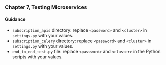 ### Chapter 7, Testing Microservices

#### Guidance
- `subscription_apis` directory: replace `<password>` and `<cluster>` in `settings.py` with your values.
- `subscription_celery` directory: replace `<password>` and `<cluster>` in `settings.py` with your values.
- `end_to_end_test.py` file: replace `<password>` and `<cluster>` in the Python scripts with your values.
